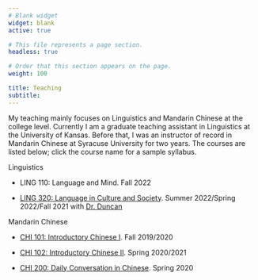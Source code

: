 ```yaml
---
# Blank widget
widget: blank
active: true

# This file represents a page section.
headless: true

# Order that this section appears on the page.
weight: 100

title: Teaching
subtitle:
---
```


My teaching mainly focuses on Linguistics and Mandarin Chinese at the college level. Currently I am a graduate teaching assistant in Linguistics at the University of Kansas. Before that, I was an instructor of record in Mandarin Chinese at Syracuse University for two years. The courses are listed below; click the course name for a sample syllabus. 

Linguistics
- LING 110: Language and Mind. Fall 2022

- [LING 320: Language in Culture and Society](https://drive.google.com/file/d/1mJNb4jeu-AnELKYbv836ipH23ynt_UxZ/view?usp=sharing). Summer 2022/Spring 2022/Fall 2021 with [Dr. Duncan](https://linguistics.ku.edu/philip-duncan)

Mandarin Chinese
- [CHI 101: Introductory Chinese I](https://drive.google.com/file/d/1sdYYMuDF5eH_N118-7fuWMr4EsE974lL/view?usp=sharing). Fall 2019/2020

- [CHI 102: Introductory Chinese II](https://drive.google.com/file/d/1nx5YrWFcoC81R44ew6oB0Cb3eJcvXagQ/view?usp=sharing). Spring 2020/2021 

- [CHI 200: Daily Conversation in Chinese](https://drive.google.com/file/d/1r8MfzISZ3_TE-7DcuBpOklP2IZGPS6oX/view?usp=sharing). Spring 2020

